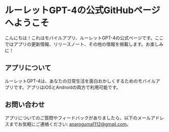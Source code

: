 # ルーレットGPT-4の公式GitHubページへようこそ

こんにちは！これはモバイルアプリ、ルーレットGPT-4の公式ページです。ここではアプリの更新情報、リリースノート、その他の情報を掲載します。お楽しみに！

## アプリについて

ルーレットGPT-4は、あなたの日常生活を面白おかしくするためのモバイルアプリです。アプリはiOSとAndroidの両方で利用可能です。

## お問い合わせ

アプリについてのご質問やフィードバックがありましたら、以下のメールアドレスまでお気軽にご連絡ください: anaroguma1112@gmail.com。
